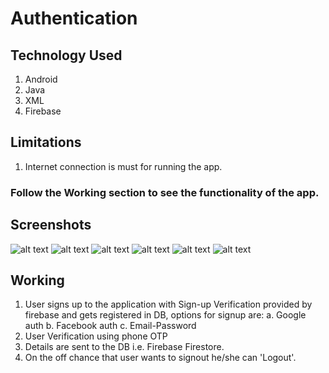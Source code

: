 # Authentication

## Technology Used
1. Android
2. Java
3. XML
4. Firebase

## Limitations
1. Internet connection is must for running the app.

### Follow the Working section to see the functionality of the app.

## Screenshots
![alt text](https://raw.githubusercontent.com/NikhilMishra1999/Assignment/master/Screenshots/welcome_activity.jpg)
![alt text](https://raw.githubusercontent.com/NikhilMishra1999/MobileApp_Kaami/nikhil_work/Screenshots/signup_activity.jpg)
![alt text](https://raw.githubusercontent.com/NikhilMishra1999/MobileApp_Kaami/nikhil_work/Screenshots/login_activity.jpg)
![alt text](https://raw.githubusercontent.com/NikhilMishra1999/MobileApp_Kaami/nikhil_work/Screenshots/otp_check.jpg)
![alt text](https://raw.githubusercontent.com/NikhilMishra1999/MobileApp_Kaami/nikhil_work/Screenshots/email_verify.jpg)
![alt text](https://raw.githubusercontent.com/NikhilMishra1999/Assignment/master/Screenshots/explore.jpg?token=ANDNGCVR6C44AEJ7B3QGCMK6ULBXM)


## Working
1. User signs up to the application with Sign-up Verification provided by firebase and gets registered in DB, options for signup are:
  a. Google auth
  b. Facebook auth
  c. Email-Password
2. User Verification using phone OTP
3. Details are sent to the DB i.e. Firebase Firestore.
4. On the off chance that user wants to signout he/she can 'Logout'.

